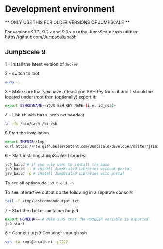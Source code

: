 # Development environment

** ONLY USE THIS FOR OLDER VERSIONS OF JUMPSCALE **

For versions 9.1.3, 9.2.x and 9.3.x use the JumpScale bash utilities: https://github.com/Jumpscale/bash

## JumpScale 9


1 - Install the latest version of [`docker`](https://docs.docker.com/engine/installation/linux/ubuntu/#install-docker)

2 - switch to root
```bash
sudo -i
```

3 - Make sure that you have at least one SSH key for root and it should be located under /root then (optionally) export it:
```bash
export SSHKEYNAME=<YOUR SSH KEY NAME (i.e. id_rsa)>
```

4 - Link sh with bash (prob not needed)
```bash
ln -fs /bin/bash /bin/sh
```

5  Start the installation
```bash
export TMPDIR=/tmp
curl https://raw.githubusercontent.com/Jumpscale/developer/master/jsinit.sh?$RANDOM > $TMPDIR/jsinit.sh;bash $TMPDIR/jsinit.sh
```

6 - Start installing JumpScale9 Libraries:
```bash
js9_build # if you only want to install the base
js9_build -l # install JumpScale9 Libraries without portal
js9_build -p # install JumpScale9 Libraries with portal
```

To see all options do ```js9_build -h```


To see interactive output do the following in a separate console:

```bash
tail -f /tmp/lastcommandoutput.txt
```

7 - Start the docker container for js9
```bash
export HOMEDIR=~ # Make sure that the HOMEDIR variable is exported
js9_start
```

8 - Connect to js9 Container through ssh
```bash
ssh -tA root@localhost -p2222
```
